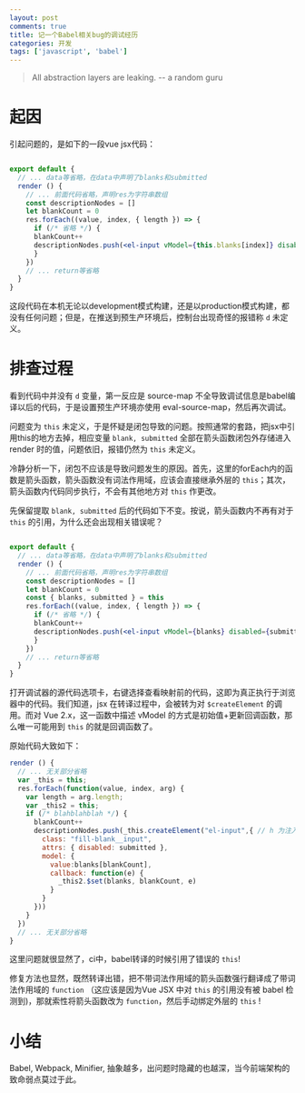 ```yaml
---
layout: post
comments: true
title: 记一个Babel相关bug的调试经历
categories: 开发
tags: ['javascript', 'babel']
---
```


> All abstraction layers are leaking. -- a random guru

# 起因

引起问题的，是如下的一段vue jsx代码：

```jsx

export default {
  // ... data等省略，在data中声明了blanks和submitted
  render () {
    // ... 前面代码省略，声明res为字符串数组
    const descriptionNodes = []
    let blankCount = 0
    res.forEach((value, index, { length }) => {
      if (/* 省略 */) {
      blankCount++
      descriptionNodes.push(<el-input vModel={this.blanks[index]} disabled={this.submitted} />)
      }
    })
    // ... return等省略
  }
}

```

这段代码在本机无论以development模式构建，还是以production模式构建，都没有任何问题；但是，在推送到预生产环境后，控制台出现奇怪的报错称 `d` 未定义。

# 排查过程

看到代码中并没有 `d` 变量，第一反应是 source-map 不全导致调试信息是babel编译以后的代码，于是设置预生产环境亦使用 eval-source-map，然后再次调试。

问题变为 `this` 未定义，于是怀疑是闭包导致的问题。按照通常的套路，把jsx中引用this的地方去掉，相应变量 `blank, submitted` 全部在箭头函数闭包外存储进入 render 时的值，问题依旧，报错仍然为 `this` 未定义。

冷静分析一下，闭包不应该是导致问题发生的原因。首先，这里的forEach内的函数是箭头函数，箭头函数没有词法作用域，应该会直接继承外层的 `this`；其次，箭头函数内代码同步执行，不会有其他地方对 `this` 作更改。

先保留提取 `blank, submitted` 后的代码如下不变。按说，箭头函数内不再有对于 `this` 的引用，为什么还会出现相关错误呢？

```jsx

export default {
  // ... data等省略，在data中声明了blanks和submitted
  render () {
    // ... 前面代码省略，声明res为字符串数组
    const descriptionNodes = []
    let blankCount = 0
    const { blanks, submitted } = this
    res.forEach((value, index, { length }) => {
      if (/* 省略 */) {
      blankCount++
      descriptionNodes.push(<el-input vModel={blanks} disabled={submitted} />)
      }
    })
    // ... return等省略
  }
}

```

打开调试器的源代码选项卡，右键选择查看映射前的代码，这即为真正执行于浏览器中的代码。我们知道，jsx 在转译过程中，会被转为对 `$createElement` 的调用。而对 Vue 2.x，这一函数中描述 vModel 的方式是初始值+更新回调函数，那么唯一可能用到 `this` 的就是回调函数了。

原始代码大致如下：

```js
render () {
  // ... 无关部分省略
  var _this = this;
  res.forEach(function(value, index, arg) {
    var length = arg.length;
    var _this2 = this;
    if (/* blahblahblah */) {
      blankCount++
      descriptionNodes.push(_this.createElement("el-input",{ // h 为注入的
        class: "fill-blank__input",
        attrs: { disabled: submitted },
        model: {
          value:blanks[blankCount],
          callback: function(e) {
            _this2.$set(blanks, blankCount, e)
          }
        }
      }))
    }
  })
  // ... 无关部分省略
}
```

这里问题就很显然了，ci中，babel转译的时候引用了错误的 `this`!

修复方法也显然，既然转译出错，把不带词法作用域的箭头函数强行翻译成了带词法作用域的 `function` （这应该是因为Vue JSX 中对 `this` 的引用没有被 babel 检测到)，那就索性将箭头函数改为 `function`，然后手动绑定外层的 `this` !

# 小结

Babel, Webpack, Minifier, 抽象越多，出问题时隐藏的也越深，当今前端架构的致命弱点莫过于此。


